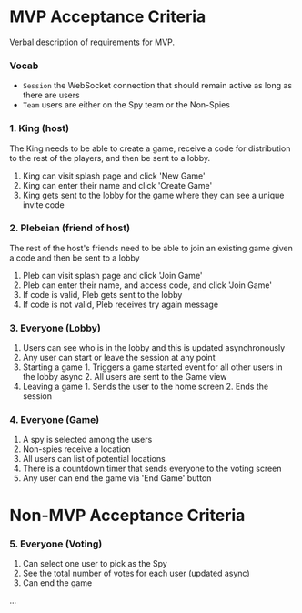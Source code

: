 

# MVP Acceptance Criteria

Verbal description of requirements for MVP.

### Vocab

- `Session` the WebSocket connection that should remain active as long as there are users
- `Team` users are either on the Spy team or the Non-Spies

### 1. King (host)

The King needs to be able to create a game, receive a code for distribution to the rest of the players, and then be sent to a lobby.

1. King can visit splash page and click 'New Game'
2. King can enter their name and click 'Create Game'
3. King gets sent to the lobby for the game where they can see a unique invite code

### 2. Plebeian (friend of host)

The rest of the host's friends need to be able to join an existing game given a code and then be sent to a lobby

1. Pleb can visit splash page and click 'Join Game'
2. Pleb can enter their name, and access code, and click 'Join Game'
3. If code is valid, Pleb gets sent to the lobby
4. If code is not valid, Pleb receives try again message

### 3. Everyone (Lobby)

1. Users can see who is in the lobby and this is updated asynchronously
2. Any user can start or leave the session at any point
  1. Starting a game
    1. Triggers a game started event for all other users in the lobby async
    2. All users are sent to the Game view
  2. Leaving a game
    1. Sends the user to the home screen
    2. Ends the session

### 4. Everyone (Game)

1. A spy is selected among the users
2. Non-spies receive a location
3. All users can list of potential locations
4. There is a countdown timer that sends everyone to the voting screen
5. Any user can end the game via 'End Game' button

# Non-MVP Acceptance Criteria

### 5. Everyone (Voting)

1. Can select one user to pick as the Spy
2. See the total number of votes for each user (updated async)
3. Can end the game

...
